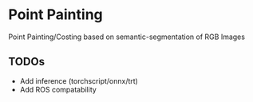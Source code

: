 # Point Painting

Point Painting/Costing based on semantic-segmentation of RGB Images

## TODOs
- Add inference (torchscript/onnx/trt)
- Add ROS compatability
